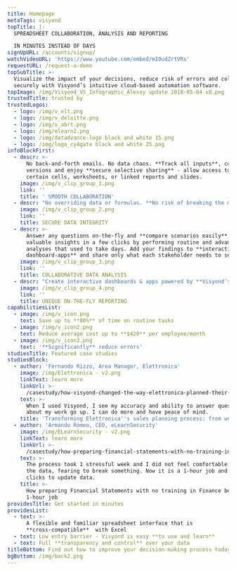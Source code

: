 ```yaml
---
title: Homepage
metaTags: visyond
topTitle: |-
  SPREADSHEET COLLABORATION, ANALYSIS AND REPORTING 

  IN MINUTES INSTEAD OF DAYS
signUpURL: /accounts/signup/
watchVideoURL: 'https://www.youtube.com/embed/mIOudZrtVRs'
requestURL: /request-a-demo
topSubTitle: >-
  Visualize the impact of your decisions, reduce risk of errors and collaborate
  securely with Visyond’s intuitive cloud-based automation software.
topImage: /img/Visyond_VS_Infographic_Alexey update 2018-05-04 v8.png
trustedTitle: trusted by
trustedLogos:
  - logo: /img/v_elt.png
  - logo: /img/v_deloitte.png
  - logo: /img/v_abrt.png
  - logo: /img/elearn2.png
  - logo: /img/datadvance-logo black and white 15.png
  - logo: /img/logo_cy4gate black and white 25.png
infoBlockFirst:
  - descr: >-
      No back-and-forth emails. No data chaos. **Track all inputs**, control
      versions and enjoy **secure selective sharing** - allow access to only
      certain cells, worksheets, or linked reports and slides.
    image: /img/v_clip_group_1.png
    link: ''
    title: ' SMOOTH COLLABORATION'
  - descr: "No overriding data or formulas. **No risk of breaking the model and calculations**. Granular permissions control, dependency and error root cause analysis will help you minimize risks when building your models.\r\n"
    image: /img/v_clip_group_2.png
    link: ''
    title: SECURE DATA INTEGRITY
  - descr: >-
      Answer any questions on-the-fly and **compare scenarios easily**. Gain
      valuable insights in a few clicks by performing routine and advanced
      analyses that used to take days. Add your findings to **interactive
      dashboard-apps** and share only what each stakeholder needs to see.
    image: /img/v_clip_group_3.png
    link: ''
    title: COLLABORATIVE DATA ANALYSIS
  - descr: "Create interactive dashboards & apps powered by **Visyond’s spreadsheet calculation engine** without programming. Share the results safely without the risk of damaging or losing any data whilst preparing data presentations, **visualizations** and reports in a few simple steps. \r\n"
    image: /img/v_clip_group_4.png
    link: ''
    title: UNIQUE ON-THE-FLY REPORTING
capabilitiesList:
  - image: /img/v_icon.png
    text: Save up to **80%** of time on routine tasks
  - image: /img/v_icon2.png
    text: Reduce average cost up to **$420** per employee/month
  - image: /img/v_icon3.png
    text: '**Significantly** reduce errors'
studiesTitle: Featured case studies
studiesBlock:
  - author: 'Fernando Rizzo, Area Manager, Elettronica'
    image: /img/Elettronica - v2.png
    linkText: learn more
    linkUrl: >-
      /casestudy/how-visyond-changed-the-way-elettronica-planned-their-sales-and-shortened-the-process-from-weeks-to-hours/
    text: >-
      When I used Visyond, I see my accuracy and ability to answer questions
      about my work go up. I can do more and have peace of mind.
    title: 'Transforming Elettronica''s sales planning process: from weeks to hours'
  - author: 'Armando Romeo, CEO, eLearnSecurity'
    image: /img/ELearnSecurity - v2.png
    linkText: learn more
    linkUrl: >-
      /casestudy/how-preparing-financial-statements-with-no-training-in-finance-became-a-1-hour-job/
    text: >-
      The process took 1 stressful week and I did not feel comfortable to update
      the data, fearing to break something. Now it is a 1-hour job and a few
      clicks to update data.
    title: >-
      How preparing Financial Statements with no training in Finance became a
      1-hour job
providesTitle: Get started in minutes
providesList:
  - text: >-
      A flexible and familiar spreadsheet interface that is
      **cross-compatible**  with Excel
  - text: Low entry barrier - Visyond is easy **to use and learn**
  - text: Full **transparency and control** over your data
titleBottom: Find out how to improve your decision-making process today
bgBottom: /img/back2.png
---
```


